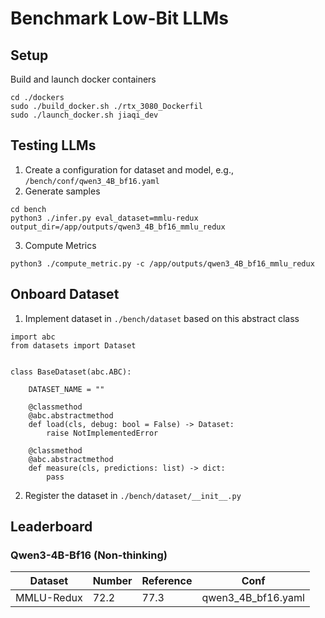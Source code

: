 # Benchmark Low-Bit LLMs

## Setup

Build and launch docker containers
```
cd ./dockers
sudo ./build_docker.sh ./rtx_3080_Dockerfil
sudo ./launch_docker.sh jiaqi_dev
```

## Testing LLMs

1. Create a configuration for dataset and model, e.g., `/bench/conf/qwen3_4B_bf16.yaml`
2. Generate samples
```
cd bench
python3 ./infer.py eval_dataset=mmlu-redux output_dir=/app/outputs/qwen3_4B_bf16_mmlu_redux
```
3. Compute Metrics
```
python3 ./compute_metric.py -c /app/outputs/qwen3_4B_bf16_mmlu_redux
```

## Onboard Dataset

1. Implement dataset in `./bench/dataset` based on this abstract class
```
import abc
from datasets import Dataset


class BaseDataset(abc.ABC):

    DATASET_NAME = ""

    @classmethod
    @abc.abstractmethod
    def load(cls, debug: bool = False) -> Dataset:
        raise NotImplementedError

    @classmethod
    @abc.abstractmethod
    def measure(cls, predictions: list) -> dict:
        pass
```

2. Register the dataset in `./bench/dataset/__init__.py`

## Leaderboard

### Qwen3-4B-Bf16 (Non-thinking)

| Dataset    | Number | Reference | Conf                            |
|----------- |--------| --------- | ---------------------------     |
| MMLU-Redux | 72.2   | 77.3      |  qwen3_4B_bf16.yaml             |
